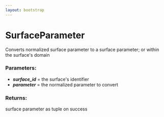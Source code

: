 ```yaml
---
layout: bootstrap
---
```


# SurfaceParameter

Converts normalized surface parameter to a surface parameter; or
        within the surface's domain
        

### Parameters:

- ***surface_id*** = the surface's identifier
- ***parameter*** = the normalized parameter to convert
        

### Returns:


surface parameter as tuple on success
        
